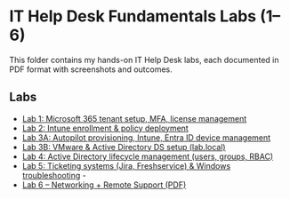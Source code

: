 # IT Help Desk Fundamentals Labs (1–6)

This folder contains my hands-on IT Help Desk labs, each documented in PDF format with screenshots and outcomes.

## Labs
- [Lab 1: Microsoft 365 tenant setup, MFA, license management](./Lab1-M365-Tenant-MFA-Evidence-Final.pdf)  
- [Lab 2: Intune enrollment & policy deployment](./Lab2-Intune-Enrollment-Policy-Evidence-Final.pdf)  
- [Lab 3A: Autopilot provisioning, Intune, Entra ID device management](./Lab3A-Cloud-DeviceMgmt-Autopilot-Intune-EntraID-Evidence-Final.pdf)  
- [Lab 3B: VMware & Active Directory DS setup (lab.local)](./Lab3B-Local-DeviceMgmt-VMware-ADDS-lab.local-Evidence-Final.pdf)  
- [Lab 4: Active Directory lifecycle management (users, groups, RBAC)](./Lab4-AD-Lifecycle-Summary-Final.pdf)  
- [Lab 5: Ticketing systems (Jira, Freshservice) & Windows troubleshooting](./Lab5-Ticketing-Windows-Troubleshooting-Summary-Final.pdf)  -
- [Lab 6 – Networking + Remote Support (PDF)](https://github.com/guyleonchen/it-helpdesk-cyber-portfolio/blob/b21432bed6c0d75ad398240f24e9a60d80efe1a7/IT-HelpDesk-Labs/Lab6%20%E2%80%93%20Networking%20%2B%20Remote%20Support.pdf)
